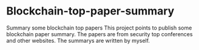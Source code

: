 # Blockchain-top-paper-summary
Summary some blockchain top papers
This project points to publish some blockchain paper summary. The papers are from security top conferences and other websites. The summarys are written by myself.
